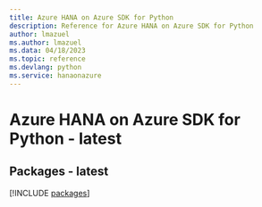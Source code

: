 ```yaml
---
title: Azure HANA on Azure SDK for Python
description: Reference for Azure HANA on Azure SDK for Python
author: lmazuel
ms.author: lmazuel
ms.data: 04/18/2023
ms.topic: reference
ms.devlang: python
ms.service: hanaonazure
---
```

# Azure HANA on Azure SDK for Python - latest
## Packages - latest
[!INCLUDE [packages](hana-on-azure-index.md)]